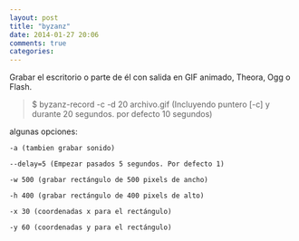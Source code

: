 ```yaml
---
layout: post
title: "byzanz"
date: 2014-01-27 20:06
comments: true
categories: 
---
```

Grabar el escritorio o parte de él con salida en GIF animado, Theora, Ogg o Flash. 

>$ byzanz-record -c -d 20 archivo.gif (Incluyendo puntero [-c] y durante 20 segundos. por defecto 10 segundos) 

algunas opciones: 

	-a (tambien grabar sonido) 

	--delay=5 (Empezar pasados 5 segundos. Por defecto 1) 

	-w 500 (grabar rectángulo de 500 pixels de ancho) 

	-h 400 (grabar rectángulo de 400 pixels de alto) 

	-x 30 (coordenadas x para el rectángulo) 

	-y 60 (coordenadas y para el rectángulo)

